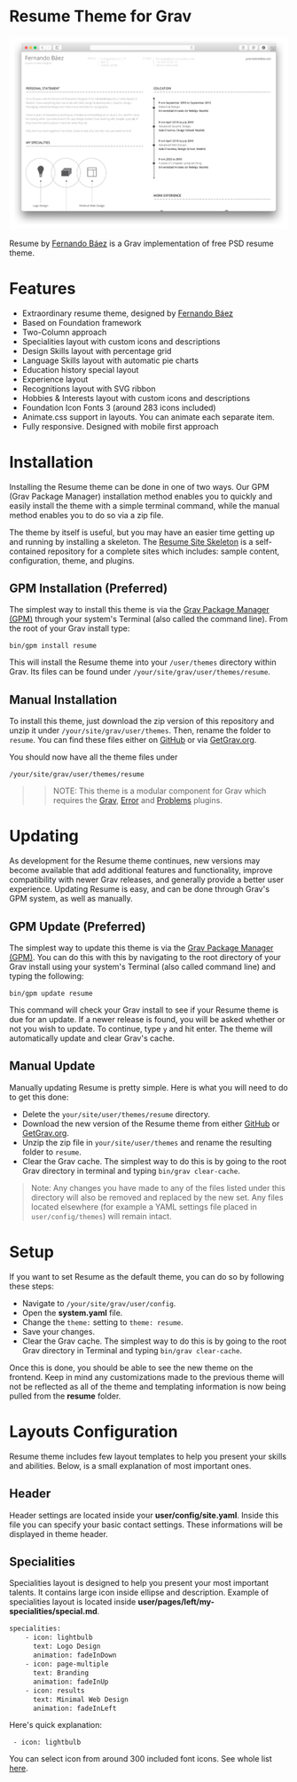 # Resume Theme for Grav

![Resume](assets/readme_1.png)

Resume by [Fernando Báez](https://www.behance.net/gallery/FREE-Resume-Template/15677411) is a Grav implementation of free PSD resume theme.

# Features

* Extraordinary resume theme, designed by [Fernando Báez](https://www.behance.net/gallery/FREE-Resume-Template/15677411)
* Based on Foundation framework
* Two-Column approach
* Specialities layout with custom icons and descriptions
* Design Skills layout with percentage grid
* Language Skills layout with automatic pie charts
* Education history special layout
* Experience layout
* Recognitions layout with SVG ribbon
* Hobbies & Interests layout with custom icons and descriptions
* Foundation Icon Fonts 3 (around 283 icons included)
* Animate.css support in layouts. You can animate each separate item.
* Fully responsive. Designed with mobile first approach

# Installation

Installing the Resume theme can be done in one of two ways. Our GPM (Grav Package Manager) installation method enables you to quickly and easily install the theme with a simple terminal command, while the manual method enables you to do so via a zip file.

The theme by itself is useful, but you may have an easier time getting up and running by installing a skeleton. The [Resume Site Skeleton](https://github.com/getgrav/grav-skeleton-resume-site) is a self-contained repository for a complete sites which includes: sample content, configuration, theme, and plugins.

## GPM Installation (Preferred)

The simplest way to install this theme is via the [Grav Package Manager (GPM)](http://learn.getgrav.org/advanced/grav-gpm) through your system's Terminal (also called the command line).  From the root of your Grav install type:

    bin/gpm install resume

This will install the Resume theme into your `/user/themes` directory within Grav. Its files can be found under `/your/site/grav/user/themes/resume`.

## Manual Installation

To install this theme, just download the zip version of this repository and unzip it under `/your/site/grav/user/themes`. Then, rename the folder to `resume`. You can find these files either on [GitHub](https://github.com/getgrav/grav-theme-resume) or via [GetGrav.org](http://getgrav.org/downloads/themes).

You should now have all the theme files under

    /your/site/grav/user/themes/resume

>> NOTE: This theme is a modular component for Grav which requires the [Grav](http://github.com/getgrav/grav), [Error](https://github.com/getgrav/grav-theme-error) and [Problems](https://github.com/getgrav/grav-plugin-problems) plugins.

# Updating

As development for the Resume theme continues, new versions may become available that add additional features and functionality, improve compatibility with newer Grav releases, and generally provide a better user experience. Updating Resume is easy, and can be done through Grav's GPM system, as well as manually.

## GPM Update (Preferred)

The simplest way to update this theme is via the [Grav Package Manager (GPM)](http://learn.getgrav.org/advanced/grav-gpm). You can do this with this by navigating to the root directory of your Grav install using your system's Terminal (also called command line) and typing the following:

    bin/gpm update resume

This command will check your Grav install to see if your Resume theme is due for an update. If a newer release is found, you will be asked whether or not you wish to update. To continue, type `y` and hit enter. The theme will automatically update and clear Grav's cache.

## Manual Update

Manually updating Resume is pretty simple. Here is what you will need to do to get this done:

* Delete the `your/site/user/themes/resume` directory.
* Download the new version of the Resume theme from either [GitHub](https://github.com/getgrav/grav-theme-resume) or [GetGrav.org](http://getgrav.org/downloads/themes).
* Unzip the zip file in `your/site/user/themes` and rename the resulting folder to `resume`.
* Clear the Grav cache. The simplest way to do this is by going to the root Grav directory in terminal and typing `bin/grav clear-cache`.

> Note: Any changes you have made to any of the files listed under this directory will also be removed and replaced by the new set. Any files located elsewhere (for example a YAML settings file placed in `user/config/themes`) will remain intact.

# Setup

If you want to set Resume as the default theme, you can do so by following these steps:

* Navigate to `/your/site/grav/user/config`.
* Open the **system.yaml** file.
* Change the `theme:` setting to `theme: resume`.
* Save your changes.
* Clear the Grav cache. The simplest way to do this is by going to the root Grav directory in Terminal and typing `bin/grav clear-cache`.

Once this is done, you should be able to see the new theme on the frontend. Keep in mind any customizations made to the previous theme will not be reflected as all of the theme and templating information is now being pulled from the **resume** folder.

# Layouts Configuration

Resume theme includes few layout templates to help you present your skills and abilities. Below, is a small explanation of most important ones. 

## Header

Header settings are located inside your  **user/config/site.yaml**. Inside this file you can specify your basic contact settings. These informations will be displayed in theme header. 

## Specialities

Specialities layout is designed to help you present your most important talents. It contains large icon inside ellipse and description. Example of specialities layout is located inside **user/pages/left/my-specialities/special.md**.

```
specialities:
    - icon: lightbulb
      text: Logo Design
      animation: fadeInDown
    - icon: page-multiple
      text: Branding 
      animation: fadeInUp
    - icon: results
      text: Minimal Web Design
      animation: fadeInLeft
```
Here's quick explanation:

```
 - icon: lightbulb
 ```

You can select icon from around 300 included font icons. See whole list  [here](http://zurb.com/playground/foundation-icon-fonts-3).



